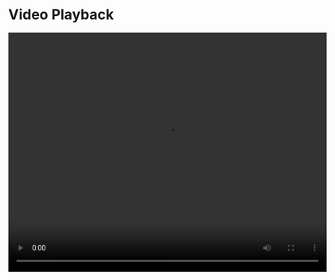 # Video Playback

<video controls width="640" height="480">
  <source src="https://github.com/piin-wiki/piin-wiki/blob/main/Piin-cross-chain.mp4" type="video/mp4">
  Your browser does not support the video tag.
</video>
